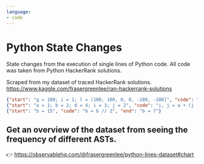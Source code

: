 ```yaml
---
language:
- code
---
```


# Python State Changes

State changes from the execution of single lines of Python code.
All code was taken from Python HackerRank solutions.

Scraped from my dataset of traced HackerRank solutions. https://www.kaggle.com/frasergreenlee/ran-hackerrank-solutions

```json
{"start": "g = 100; i = 1; l = [100, 100, 0, 0, -100, -100]", "code": "g += l[i]", "end": "g = 200; i = 1; l = [100, 100, 0, 0, -100, -100]"}
{"start": "a = 1; b = 2; d = 4; i = 3; j = 2", "code": "i, j = a + (j - b), b + (d - (i - a))", "end": "a = 1; b = 2; d = 4; i = 1; j = 4"}
{"start": "b = 15", "code": "b = b // 2", "end": "b = 7"}
```

## Get an overview of the dataset from seeing the frequency of different ASTs.
👉 https://observablehq.com/@frasergreenlee/python-lines-dataset#chart